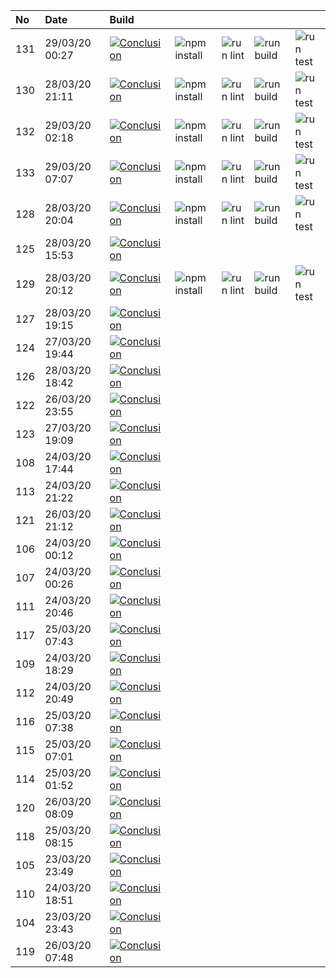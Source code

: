| No  | Date           | Build                                                                                                                                                                      |                                                                      |                                                                |                                                                  |                                                                |
| :-- | :------------- | :------------------------------------------------------------------------------------------------------------------------------------------------------------------------- | :------------------------------------------------------------------- | :------------------------------------------------------------- | :--------------------------------------------------------------- | :------------------------------------------------------------- |
| 131 | 29/03/20 00:27 | [![Conclusion](https://img.shields.io/badge/build-pass-brightgreen)](https://github.com/e2e-boilerplate/selenium-webdriver-commonjs-cucumber-assert/actions/runs/65636965) | ![npm install](https://img.shields.io/badge/npm-install-brightgreen) | ![run lint](https://img.shields.io/badge/run-lint-brightgreen) | ![run build](https://img.shields.io/badge/run-build-brightgreen) | ![run test](https://img.shields.io/badge/run-test-brightgreen) |
| 130 | 28/03/20 21:11 | [![Conclusion](https://img.shields.io/badge/build-pass-brightgreen)](https://github.com/e2e-boilerplate/selenium-webdriver-commonjs-cucumber-assert/actions/runs/65572128) | ![npm install](https://img.shields.io/badge/npm-install-brightgreen) | ![run lint](https://img.shields.io/badge/run-lint-brightgreen) | ![run build](https://img.shields.io/badge/run-build-brightgreen) | ![run test](https://img.shields.io/badge/run-test-brightgreen) |
| 132 | 29/03/20 02:18 | [![Conclusion](https://img.shields.io/badge/build-pass-brightgreen)](https://github.com/e2e-boilerplate/selenium-webdriver-commonjs-cucumber-assert/actions/runs/65676688) | ![npm install](https://img.shields.io/badge/npm-install-brightgreen) | ![run lint](https://img.shields.io/badge/run-lint-brightgreen) | ![run build](https://img.shields.io/badge/run-build-brightgreen) | ![run test](https://img.shields.io/badge/run-test-brightgreen) |
| 133 | 29/03/20 07:07 | [![Conclusion](https://img.shields.io/badge/build-pass-brightgreen)](https://github.com/e2e-boilerplate/selenium-webdriver-commonjs-cucumber-assert/actions/runs/65778787) | ![npm install](https://img.shields.io/badge/npm-install-brightgreen) | ![run lint](https://img.shields.io/badge/run-lint-brightgreen) | ![run build](https://img.shields.io/badge/run-build-brightgreen) | ![run test](https://img.shields.io/badge/run-test-brightgreen) |
| 128 | 28/03/20 20:04 | [![Conclusion](https://img.shields.io/badge/build-pass-brightgreen)](https://github.com/e2e-boilerplate/selenium-webdriver-commonjs-cucumber-assert/actions/runs/65533137) | ![npm install](https://img.shields.io/badge/npm-install-brightgreen) | ![run lint](https://img.shields.io/badge/run-lint-brightgreen) | ![run build](https://img.shields.io/badge/run-build-brightgreen) | ![run test](https://img.shields.io/badge/run-test-brightgreen) |
| 125 | 28/03/20 15:53 | [![Conclusion](https://img.shields.io/badge/build-pass-brightgreen)](https://github.com/e2e-boilerplate/selenium-webdriver-commonjs-cucumber-assert/actions/runs/65439922) |                                                                      |                                                                |                                                                  |                                                                |
| 129 | 28/03/20 20:12 | [![Conclusion](https://img.shields.io/badge/build-pass-brightgreen)](https://github.com/e2e-boilerplate/selenium-webdriver-commonjs-cucumber-assert/actions/runs/65544989) | ![npm install](https://img.shields.io/badge/npm-install-brightgreen) | ![run lint](https://img.shields.io/badge/run-lint-brightgreen) | ![run build](https://img.shields.io/badge/run-build-brightgreen) | ![run test](https://img.shields.io/badge/run-test-brightgreen) |
| 127 | 28/03/20 19:15 | [![Conclusion](https://img.shields.io/badge/build-pass-brightgreen)](https://github.com/e2e-boilerplate/selenium-webdriver-commonjs-cucumber-assert/actions/runs/65521217) |                                                                      |                                                                |                                                                  |                                                                |
| 124 | 27/03/20 19:44 | [![Conclusion](https://img.shields.io/badge/build-fail-red)](https://github.com/e2e-boilerplate/selenium-webdriver-commonjs-cucumber-assert/actions/runs/64985284)         |                                                                      |                                                                |                                                                  |                                                                |
| 126 | 28/03/20 18:42 | [![Conclusion](https://img.shields.io/badge/build-pass-brightgreen)](https://github.com/e2e-boilerplate/selenium-webdriver-commonjs-cucumber-assert/actions/runs/65506651) |                                                                      |                                                                |                                                                  |                                                                |
| 122 | 26/03/20 23:55 | [![Conclusion](https://img.shields.io/badge/build-pass-brightgreen)](https://github.com/e2e-boilerplate/selenium-webdriver-commonjs-cucumber-assert/actions/runs/64316403) |                                                                      |                                                                |                                                                  |                                                                |
| 123 | 27/03/20 19:09 | [![Conclusion](https://img.shields.io/badge/build-pass-brightgreen)](https://github.com/e2e-boilerplate/selenium-webdriver-commonjs-cucumber-assert/actions/runs/64974191) |                                                                      |                                                                |                                                                  |                                                                |
| 108 | 24/03/20 17:44 | [![Conclusion](https://img.shields.io/badge/build-pass-brightgreen)](https://github.com/e2e-boilerplate/selenium-webdriver-commonjs-cucumber-assert/actions/runs/62548468) |                                                                      |                                                                |                                                                  |                                                                |
| 113 | 24/03/20 21:22 | [![Conclusion](https://img.shields.io/badge/build-pass-brightgreen)](https://github.com/e2e-boilerplate/selenium-webdriver-commonjs-cucumber-assert/actions/runs/62659644) |                                                                      |                                                                |                                                                  |                                                                |
| 121 | 26/03/20 21:12 | [![Conclusion](https://img.shields.io/badge/build-pass-brightgreen)](https://github.com/e2e-boilerplate/selenium-webdriver-commonjs-cucumber-assert/actions/runs/64253008) |                                                                      |                                                                |                                                                  |                                                                |
| 106 | 24/03/20 00:12 | [![Conclusion](https://img.shields.io/badge/build-pass-brightgreen)](https://github.com/e2e-boilerplate/selenium-webdriver-commonjs-cucumber-assert/actions/runs/61947740) |                                                                      |                                                                |                                                                  |                                                                |
| 107 | 24/03/20 00:26 | [![Conclusion](https://img.shields.io/badge/build-pass-brightgreen)](https://github.com/e2e-boilerplate/selenium-webdriver-commonjs-cucumber-assert/actions/runs/61951883) |                                                                      |                                                                |                                                                  |                                                                |
| 111 | 24/03/20 20:46 | [![Conclusion](https://img.shields.io/badge/build-pass-brightgreen)](https://github.com/e2e-boilerplate/selenium-webdriver-commonjs-cucumber-assert/actions/runs/62641510) |                                                                      |                                                                |                                                                  |                                                                |
| 117 | 25/03/20 07:43 | [![Conclusion](https://img.shields.io/badge/build-pass-brightgreen)](https://github.com/e2e-boilerplate/selenium-webdriver-commonjs-cucumber-assert/actions/runs/62952817) |                                                                      |                                                                |                                                                  |                                                                |
| 109 | 24/03/20 18:29 | [![Conclusion](https://img.shields.io/badge/build-pass-brightgreen)](https://github.com/e2e-boilerplate/selenium-webdriver-commonjs-cucumber-assert/actions/runs/62573103) |                                                                      |                                                                |                                                                  |                                                                |
| 112 | 24/03/20 20:49 | [![Conclusion](https://img.shields.io/badge/build-pass-brightgreen)](https://github.com/e2e-boilerplate/selenium-webdriver-commonjs-cucumber-assert/actions/runs/62642215) |                                                                      |                                                                |                                                                  |                                                                |
| 116 | 25/03/20 07:38 | [![Conclusion](https://img.shields.io/badge/build-pass-brightgreen)](https://github.com/e2e-boilerplate/selenium-webdriver-commonjs-cucumber-assert/actions/runs/62951473) |                                                                      |                                                                |                                                                  |                                                                |
| 115 | 25/03/20 07:01 | [![Conclusion](https://img.shields.io/badge/build-pass-brightgreen)](https://github.com/e2e-boilerplate/selenium-webdriver-commonjs-cucumber-assert/actions/runs/62928940) |                                                                      |                                                                |                                                                  |                                                                |
| 114 | 25/03/20 01:52 | [![Conclusion](https://img.shields.io/badge/build-pass-brightgreen)](https://github.com/e2e-boilerplate/selenium-webdriver-commonjs-cucumber-assert/actions/runs/62766842) |                                                                      |                                                                |                                                                  |                                                                |
| 120 | 26/03/20 08:09 | [![Conclusion](https://img.shields.io/badge/build-pass-brightgreen)](https://github.com/e2e-boilerplate/selenium-webdriver-commonjs-cucumber-assert/actions/runs/63768432) |                                                                      |                                                                |                                                                  |                                                                |
| 118 | 25/03/20 08:15 | [![Conclusion](https://img.shields.io/badge/build-pass-brightgreen)](https://github.com/e2e-boilerplate/selenium-webdriver-commonjs-cucumber-assert/actions/runs/62974180) |                                                                      |                                                                |                                                                  |                                                                |
| 105 | 23/03/20 23:49 | [![Conclusion](https://img.shields.io/badge/build-pass-brightgreen)](https://github.com/e2e-boilerplate/selenium-webdriver-commonjs-cucumber-assert/actions/runs/61934976) |                                                                      |                                                                |                                                                  |                                                                |
| 110 | 24/03/20 18:51 | [![Conclusion](https://img.shields.io/badge/build-pass-brightgreen)](https://github.com/e2e-boilerplate/selenium-webdriver-commonjs-cucumber-assert/actions/runs/62581644) |                                                                      |                                                                |                                                                  |                                                                |
| 104 | 23/03/20 23:43 | [![Conclusion](https://img.shields.io/badge/build-pass-brightgreen)](https://github.com/e2e-boilerplate/selenium-webdriver-commonjs-cucumber-assert/actions/runs/61932743) |                                                                      |                                                                |                                                                  |                                                                |
| 119 | 26/03/20 07:48 | [![Conclusion](https://img.shields.io/badge/build-pass-brightgreen)](https://github.com/e2e-boilerplate/selenium-webdriver-commonjs-cucumber-assert/actions/runs/63750963) |                                                                      |                                                                |                                                                  |                                                                |